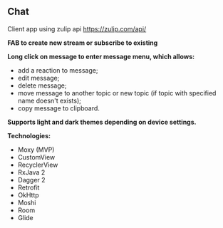 ## Chat

Client app using zulip api https://zulip.com/api/


**FAB to create new stream or subscribe to existing**

**Long click on message to enter message menu, which allows:**
 - add a reaction to message;
 - edit message;
 - delete message;
 - move message to another topic or new topic (if topic with specified name doesn't exists);
 - copy message to clipboard.

 **Supports light and dark themes depending on device settings.**


**Technologies:**
- Moxy (MVP)
- CustomView
- RecyclerView
- RxJava 2
- Dagger 2
- Retrofit
- OkHttp
- Moshi
- Room
- Glide
